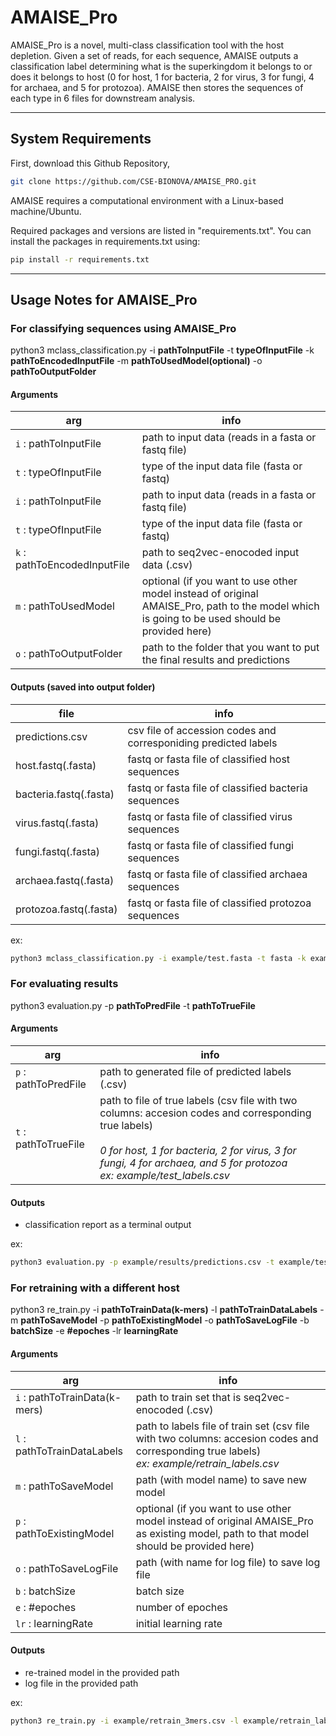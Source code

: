# AMAISE_Pro

AMAISE_Pro is a novel, multi-class classification tool with the host depletion. Given a set of reads, for each sequence, AMAISE outputs a classification label determining what is the superkingdom it belongs to or does it belongs to host (0 for host, 1 for bacteria, 2 for virus, 3 for fungi, 4 for archaea, and 5 for protozoa). AMAISE then stores the sequences of each type in 6 files for downstream analysis.

____________________________________________________________________________________________
## System Requirements

First, download this Github Repository,

```sh
git clone https://github.com/CSE-BIONOVA/AMAISE_PRO.git
```

AMAISE requires a computational environment with a Linux-based machine/Ubuntu.

Required packages and versions are listed in "requirements.txt". You can install the packages in requirements.txt using:

```sh
pip install -r requirements.txt
```
____________________________________________________________________________________________
## Usage Notes for AMAISE_Pro

### For classifying sequences using AMAISE_Pro

python3 mclass_classification.py -i **pathToInputFile** -t **typeOfInputFile** -k **pathToEncodedInputFile** -m **pathToUsedModel(optional)** -o **pathToOutputFolder**

#### Arguments

arg  | info
------------- | -------------
`i` : pathToInputFile  | path to input data (reads in a fasta or fastq file)
`t` : typeOfInputFile  | type of the input data file (fasta or fastq)
`i` : pathToInputFile   |   path to input data (reads in a fasta or fastq file)
`t` : typeOfInputFile   |   type of the input data file (fasta or fastq)
`k` : pathToEncodedInputFile    |   path to seq2vec-enocoded input data (.csv)
`m` : pathToUsedModel   |   optional (if you want to use other model instead of original AMAISE_Pro, path to the model which is going to be used should be provided here)
`o` : pathToOutputFolder    |   path to the folder that you want to put the final results and predictions

#### Outputs (saved into output folder)

file  | info
------------- | -------------
predictions.csv |   csv file of accession codes and corresponiding predicted labels
host.fastq(.fasta)  |   fastq or fasta file of classified host sequences
bacteria.fastq(.fasta)  |   fastq or fasta file of classified bacteria sequences
virus.fastq(.fasta) |   fastq or fasta file of classified virus sequences
fungi.fastq(.fasta) |   fastq or fasta file of classified fungi sequences
archaea.fastq(.fasta)   |   fastq or fasta file of classified archaea sequences
protozoa.fastq(.fasta)  |   fastq or fasta file of classified protozoa sequences

ex:

```sh
python3 mclass_classification.py -i example/test.fasta -t fasta -k example/test_3mers.csv -o example/results
```

### For evaluating results

python3 evaluation.py -p **pathToPredFile** -t **pathToTrueFile**

#### Arguments


arg  | info
------------- | -------------
`p` : pathToPredFile    |   path to generated file of predicted labels (.csv)
`t` : pathToTrueFile    |   path to file of true labels (csv file with two columns: accesion codes and corresponding true labels)<br><br>   *0 for host, 1 for bacteria, 2 for virus, 3 for fungi, 4 for archaea, and 5 for protozoa*<br> *ex: example/test_labels.csv*

#### Outputs

- classification report as a terminal output

ex:

```sh
python3 evaluation.py -p example/results/predictions.csv -t example/test_labels.csv
```

### For retraining with a different host

python3 re_train.py -i **pathToTrainData(k-mers)** -l **pathToTrainDataLabels** -m **pathToSaveModel** -p **pathToExistingModel** -o **pathToSaveLogFile** -b **batchSize** -e **#epoches**  -lr **learningRate**

#### Arguments

arg  | info
------------- | -------------
`i` : pathToTrainData(k-mers)   |   path to train set that is seq2vec-enocoded (.csv)
`l` : pathToTrainDataLabels |   path to labels file of train set (csv file with two columns: accesion codes and corresponding true labels)<br>*ex: example/retrain_labels.csv*
`m` : pathToSaveModel   |   path (with model name) to save new model
`p` : pathToExistingModel   |   optional (if you want to use other model instead of original AMAISE_Pro as existing model, path to that model should be provided here)
`o` : pathToSaveLogFile |   path (with name for log file) to save log file
`b` : batchSize |   batch size
`e` : #epoches  |   number of epoches
`lr` : learningRate |   initial learning rate

#### Outputs

- re-trained model in the provided path
- log file in the provided path

ex:

```sh
python3 re_train.py -i example/retrain_3mers.csv -l example/retrain_labels.csv -m example/retrained_model -o example/retrain_info -b 256 -e 30 -lr 0.001
 ```   

